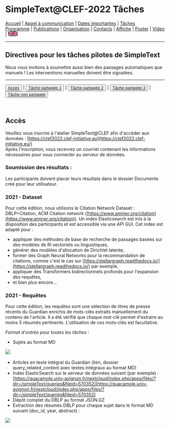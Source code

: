 
# SimpleText@CLEF-2022 Tâches

[Accueil](./) | [Appel à communication](./CFP) | [Dates importantes](./dates) | [Tâches](./tasks)  
[Programme](./program) | [Publications](./publications) | [Organisation](./organisation) | [Contacts](./contacts) | [Affiche](./affiche) | [Poster](./poster) | [Video](./video) | [<img src="./en.png" width="30">](../en/CFP)


---

## Directives pour les tâches pilotes de SimpleText

Nous vous invitons à soumettre aussi bien des passages automatiques que manuels ! Les interventions manuelles doivent être signalées.

---

<button>[Accès](./tasks)</button> | <button>[Tâche partagée 1](./task1)</button> | <button>[Tâche partagée 2](./task2)</button> | <button>[Tâche partagée 3](./task3)</button> | <button> [Tâche non partagée](./task4) </button>

<br>

## Accès
Veuillez vous inscrire à l'atelier SimpleText@CLEF afin d'accéder aux données : [https://clef2022.clef-initiative.eu](https://clef2022.clef-initiative.eu/)  
Après l'inscription, vous recevrez un courriel contenant les informations nécessaires pour vous connecter au serveur de données.

### Soumission des résultats :
Les participants doivent placer leurs résultats dans le dossier Documents créé pour leur utilisateur.

### 2021 - Dataset
Pour cette édition, nous utilisons le Citation Network Dataset : DBLP+Citation, ACM Citation network ([https://www.aminer.org/citation](https://www.aminer.org/citation)). Un index Elasticsearch est mis à la disposition des participants et est accessible via une API GUI. Cet index est adapté pour :
*	appliquer des méthodes de base de recherche de passages basées sur des modèles de RI vectoriels ou linguistiques,
*	générer des modèles d'allocation de Dirichlet latente,
*	former des Graph Neural Networks pour la recommandation de citations, comme c'est le cas sur [https://stellargraph.readthedocs.io/](https://stellargraph.readthedocs.io/) par exemple, 
*	appliquer des Transformers bidirectionnels profonds pour l'expansion des requêtes,
*	et bien plus encore...

### 2021 - Requêtes
Pour cette édition, les requêtes sont une sélection de titres de presse récents du Guardian enrichis de mots-clés extraits manuellement du contenu de l'article. Il a été vérifié que chaque mot-clé permet d'extraire au moins 5 résumés pertinents. L'utilisation de ces mots-clés est facultative.

*Format d'entrée pour toutes les tâches :*
* Sujets au format MD

<img src="../Query1.png">

* Articles en texte intégral du Guardian (lien, dossier query_related_content avec textes intégraux au format MD)
*	Index ElasticSearch sur le serveur de données suivant (par exemple) : [https://guacamole.univ-avignon.fr/nextcloud/index.php/apps/files/?dir=/simpleText/queries&fileid=570352](https://guacamole.univ-avignon.fr/nextcloud/index.php/apps/files/?dir=/simpleText/queries&fileid=570352)
* Dépôt complet du DBLP au format JSON.GZ
* Extraction des résumés DBLP pour chaque sujet dans le format MD suivant (doc_id, year, abstract) :

<img src="../MDformat.png">
